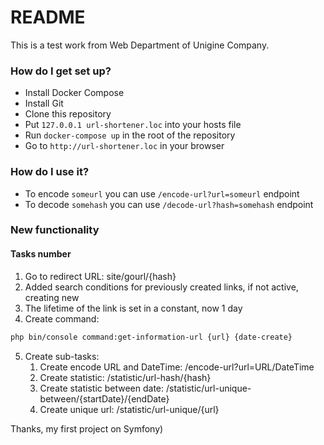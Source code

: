 # README #

This is a test work from Web Department of Unigine Company.

### How do I get set up? ###

* Install Docker Compose
* Install Git
* Clone this repository
* Put ```127.0.0.1 url-shortener.loc``` into your hosts file
* Run ```docker-compose up``` in the root of the repository
* Go to ```http://url-shortener.loc``` in your browser

### How do I use it? ###

* To encode ```someurl``` you can use ```/encode-url?url=someurl``` endpoint
* To decode ```somehash``` you can use ```/decode-url?hash=somehash``` endpoint


### New functionality ###
#### Tasks number
1. Go to redirect URL: site/gourl/{hash}
2. Added search conditions for previously created links, if not active, creating new
3. The lifetime of the link is set in a constant, now 1 day
4. Create command: 
```sh 
php bin/console command:get-information-url {url} {date-create} 
```
5. Create sub-tasks:
   1. Create encode URL and DateTime: /encode-url?url=URL/DateTime
   2. Create statistic: /statistic/url-hash/{hash}
   3. Create statistic between date: /statistic/url-unique-between/{startDate}/{endDate}
   4. Create unique url: /statistic/url-unique/{url}

Thanks, my first project on Symfony)